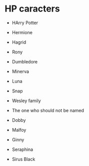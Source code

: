 # HP caracters

- HArry Potter

- Hermione

- Hagrid

- Rony

- Dumbledore

- Minerva

- Luna

- Snap

- Wesley family

- The one who should not be named

- Dobby

- Malfoy

- Ginny

- Seraphina

- Sirus Black
  
  > > > > > > > 

